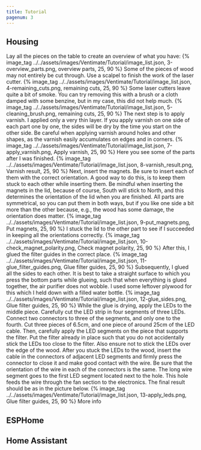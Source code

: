 ```yaml
---
title: Tutorial
pagenum: 3
---
```



## Housing
Lay all the pieces on the table to create an overview of what you have:
{% image_tag ../../assets/images/Ventimate/Tutorial/image_list.json, 3-overview_parts.png, overview parts, 25, 90 %}
Some of the pieces of wood may not entirely be cut through. Use a scalpel to finish the work of the laser cutter.
{% image_tag ../../assets/images/Ventimate/Tutorial/image_list.json, 4-remaining_cuts.png, remaining cuts, 25, 90 %}
Some laser cutters leave quite a bit of smoke. You can try removing this with a brush or a cloth damped with some benzine, but in my case, this did not help much.
{% image_tag ../../assets/images/Ventimate/Tutorial/image_list.json, 5-cleaning_brush.png, remaining cuts, 25, 90 %}
The next step is to apply varnish. I applied only a very thin layer. If you apply varnish on one side of each part one by one, the sides will be dry by the time you start on the other side. Be careful when applying varnish around holes and other shapes, as the varnish easily accumulates on edges and in corners.
{% image_tag ../../assets/images/Ventimate/Tutorial/image_list.json, 7-apply_varnish.png, Apply varnish, 25, 90 %}
Here you see some of the parts after I was finished.
{% image_tag ../../assets/images/Ventimate/Tutorial/image_list.json, 8-varnish_result.png, Varnish result, 25, 90 %}
Next, insert the magnets. Be sure to insert each of them with the correct orientation. A good way to do this, is to keep them stuck to each other while inserting them. Be mindful when inserting the magnets in the lid, because of course, South will stick to North, and this determines the orientation of the lid when you are finished. All parts are symmetrical, so you can put them in both ways, but if you like one side a bit more than the other because, e.g., the wood has some damage, the orientation does matter.
{% image_tag ../../assets/images/Ventimate/Tutorial/image_list.json, 9-put_magnets.png, Put magnets, 25, 90 %}
I stuck the lid to the other part to see if I succeeded in keeping all the orientations correctly.
{% image_tag ../../assets/images/Ventimate/Tutorial/image_list.json, 10-check_magnet_polarity.png, Check magnet polarity, 25, 90 %}
After this, I glued the filter guides in the correct place.
{% image_tag ../../assets/images/Ventimate/Tutorial/image_list.json, 11-glue_filter_guides.png, Glue filter guides, 25, 90 %}
Subsequently, I glued all the sides to each other. It is best to take a straight surface to which you press the bottom parts while glueing, such that when everything is glued together, the air purifier does not wobble. I used some leftover plywood for this which I held down with a filled water bottle.
{% image_tag ../../assets/images/Ventimate/Tutorial/image_list.json, 12-glue_sides.png, Glue filter guides, 25, 90 %}
While the glue is drying, apply the LEDs to the middle piece. Carefully cut the LED strip in four segments of three LEDs. Connect two connectors to three of the segments, and only one to the fourth. Cut three pieces of 6.5cm, and one piece of around 25cm of the LED cable. Then, carefully apply the LED segments on the piece that supports the filter. Put the filter already in place such that you do not accidentally stick the LEDs too close to the filter. Also ensure not to stick the LEDs over the edge of the wood. After you stuck the LEDs to the wood, insert the cable in the connectors of adjacent LED segments and firmly press the connector to close it and make good contact with the wire. Be sure that the orientation of the wire in each of the connectors is the same. The long wire segment goes to the first LED segment located next to the hole. This hole feeds the wire through the fan section to the electronics. The final result should be as in the picture below.
{% image_tag ../../assets/images/Ventimate/Tutorial/image_list.json, 13-apply_leds.png, Glue filter guides, 25, 90 %}
More info

## ESPHome
## Home Assistant